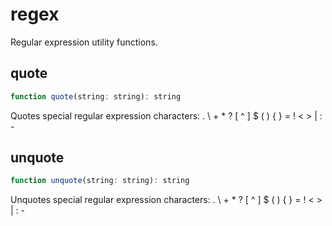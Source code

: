 
# regex

Regular expression utility functions.

## quote

```javascript
function quote(string: string): string
```

Quotes special regular expression characters: . \ + * ? [ ^ ] $ ( ) { } = ! < > | : -

## unquote

```javascript
function unquote(string: string): string
```

Unquotes special regular expression characters: . \ + * ? [ ^ ] $ ( ) { } = ! < > | : -
